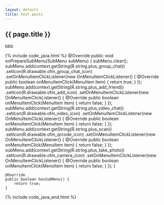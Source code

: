 ```yaml
---
layout: default
title: test posts
---
```


<h2>{{ page.title }}</h2>


<p>bbb</p>

{% include code_java.html %}
@Override
	public void onPrepareSubMenu(SubMenu subMenu) {
		subMenu.clear();
		subMenu.add(context.getString(R.string.plus_group_chat))
				.setIcon(R.drawable.ofm_group_chat_icon)
				.setOnMenuItemClickListener(new OnMenuItemClickListener() {
					@Override
					public boolean onMenuItemClick(MenuItem item) {
						return true;
					}
				});
		subMenu.add(context.getString(R.string.plus_add_friend))
				.setIcon(R.drawable.ofm_add_icon)
				.setOnMenuItemClickListener(new OnMenuItemClickListener() {
					@Override
					public boolean onMenuItemClick(MenuItem item) {
						return false;
					}
				});
		subMenu.add(context.getString(R.string.plus_video_chat))
				.setIcon(R.drawable.ofm_video_icon)
				.setOnMenuItemClickListener(new OnMenuItemClickListener() {
					@Override
					public boolean onMenuItemClick(MenuItem item) {
						return false;
					}
				});
		subMenu.add(context.getString(R.string.plus_scan))
				.setIcon(R.drawable.ofm_qrcode_icon)
				.setOnMenuItemClickListener(new OnMenuItemClickListener() {
					@Override
					public boolean onMenuItemClick(MenuItem item) {
						return false;
					}
				});
		subMenu.add(context.getString(R.string.plus_take_photo))
				.setIcon(R.drawable.ofm_camera_icon)
				.setOnMenuItemClickListener(new OnMenuItemClickListener() {
					@Override
					public boolean onMenuItemClick(MenuItem item) {
						return false;
					}
				});
	}

	@Override
	public boolean hasSubMenu() {
		return true;
	}
{% include code_java_end.html %}